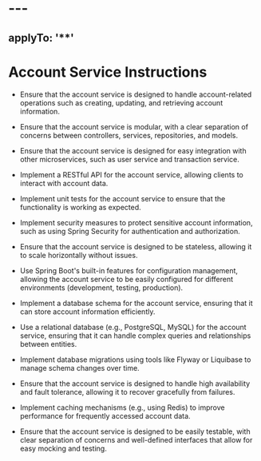 # ---
applyTo: '**'
---

# Account Service Instructions

- Ensure that the account service is designed to handle account-related operations such as creating, updating, and retrieving account information.
- Ensure that the account service is modular, with a clear separation of concerns between controllers, services, repositories, and models.
- Ensure that the account service is designed for easy integration with other microservices, such as user service and transaction service.

- Implement a RESTful API for the account service, allowing clients to interact with account data.
- Implement unit tests for the account service to ensure that the functionality is working as expected.
- Implement security measures to protect sensitive account information, such as using Spring Security for authentication and authorization.
- Ensure that the account service is designed to be stateless, allowing it to scale horizontally without issues.
- Use Spring Boot's built-in features for configuration management, allowing the account service to be easily configured for different environments (development, testing, production).
- Implement a database schema for the account service, ensuring that it can store account information efficiently.
- Use a relational database (e.g., PostgreSQL, MySQL) for the account service, ensuring that it can handle complex queries and relationships between entities.
- Implement database migrations using tools like Flyway or Liquibase to manage schema changes over time.
- Ensure that the account service is designed to handle high availability and fault tolerance, allowing it to recover gracefully from failures.
- Implement caching mechanisms (e.g., using Redis) to improve performance for frequently accessed account data.
- Ensure that the account service is designed to be easily testable, with clear separation of concerns and well-defined interfaces that allow for easy mocking and testing.

